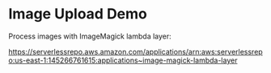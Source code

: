 # Image Upload Demo

Process images with ImageMagick lambda layer:

https://serverlessrepo.aws.amazon.com/applications/arn:aws:serverlessrepo:us-east-1:145266761615:applications~image-magick-lambda-layer

